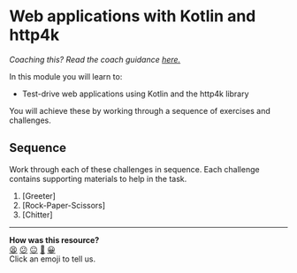 # Web applications with Kotlin and http4k

_Coaching this? Read the coach guidance
[here.](https://github.com/makersacademy/slug/blob/main/materials/universe/language_intros/challenges/kotlin/HOW_TO_COACH.x.md)_

In this module you will learn to:

* Test-drive web applications using Kotlin and the http4k library

You will achieve these by working through a sequence of exercises and challenges.

## Sequence

Work through each of these challenges in sequence. Each challenge contains supporting materials to help in the task.

1. [Greeter]
2. [Rock-Paper-Scissors]
3. [Chitter]

<!-- BEGIN GENERATED SECTION DO NOT EDIT -->

---

**How was this resource?**  
[😫](https://airtable.com/shrUJ3t7KLMqVRFKR?prefill_Repository=makersacademy%2Fkotlin-http4k-applications&prefill_File=README.md&prefill_Sentiment=😫) [😕](https://airtable.com/shrUJ3t7KLMqVRFKR?prefill_Repository=makersacademy%2Fkotlin-http4k-applications&prefill_File=README.md&prefill_Sentiment=😕) [😐](https://airtable.com/shrUJ3t7KLMqVRFKR?prefill_Repository=makersacademy%2Fkotlin-http4k-applications&prefill_File=README.md&prefill_Sentiment=😐) [🙂](https://airtable.com/shrUJ3t7KLMqVRFKR?prefill_Repository=makersacademy%2Fkotlin-http4k-applications&prefill_File=README.md&prefill_Sentiment=🙂) [😀](https://airtable.com/shrUJ3t7KLMqVRFKR?prefill_Repository=makersacademy%2Fkotlin-http4k-applications&prefill_File=README.md&prefill_Sentiment=😀)  
Click an emoji to tell us.

<!-- END GENERATED SECTION DO NOT EDIT -->
